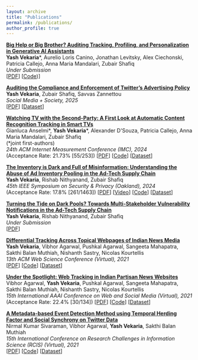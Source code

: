 ```yaml
---
layout: archive
title: "Publications"
permalink: /publications/
author_profile: true
---
```


**[Big Help or Big Brother? Auditing Tracking, Profiling, and Personalization in Generative AI Assistants](http://yash-vekaria.github.io/files/arxiv25-genai-browser-assistants.pdf)**  
**Yash Vekaria***, Aurelio Loris Canino, Jonathan Levitsky, Alex Ciechonski, Patricia Callejo, Anna Maria Mandalari, Zubair Shafiq <br>
_Under Submission_ <br>
[[PDF](http://yash-vekaria.github.io/files/arxiv25-genai-browser-assistants.pdf)] [[Code](https://anonymous.4open.science/r/gen-ai-privacy-audit-1C72/README.md))]

**[Auditing the Compliance and Enforcement of Twitter’s Advertising Policy](https://doi.org/10.1177/20563051251319675)**  
**Yash Vekaria**, Zubair Shafiq, Savvas Zannettou <br>
_Social Media + Society, 2025_ <br>
[[PDF](https://doi.org/10.1177/20563051251319675)] [[Dataset](https://osf.io/sk8r2/?view_only=e2d1f424eebb43b0b95496536f828ffb)]

**[Watching TV with the Second-Party: A First Look at Automatic Content Recognition Tracking in Smart TVs](https://arxiv.org/abs/2409.06203)**  
Gianluca Anselmi*, **Yash Vekaria***, Alexander D'Souza, Patricia Callejo, Anna Maria Mandalari, Zubair Shafiq \
(*joint first-authors)<br>
_24th ACM Internet Measurement Conference (IMC), 2024_ <br>
(Acceptance Rate: 21.73% [55/253])
[[PDF](http://yash-vekaria.github.io/files/imc24-smart-tv-acr-tracking.pdf)] [[Code](https://github.com/SafeNetIoT/ACR)] [[Dataset](https://drive.google.com/drive/folders/1cqK2IJ6h-t92XyKy93zZ2NT2NxrXS_Nz?usp=share_link)]

**[The Inventory is Dark and Full of Misinformation: Understanding the Abuse of Ad Inventory Pooling in the Ad-Tech Supply Chain](https://doi.org/10.48550/arXiv.2210.06654)**  
**Yash Vekaria**, Rishab Nithyanand, Zubair Shafiq <br>
_45th IEEE Symposium on Security & Privacy (Oakland), 2024_ <br>
(Acceptance Rate: 17.8% [261/1463])
[[PDF](http://yash-vekaria.github.io/files/oakland24_dark_pooling.pdf)] [[Video](https://www.youtube.com/watch?v=_yIlCzKRT4E)] [[Code](https://github.com/Yash-Vekaria/Ad-Inventory-Fraud-Measurement)] [[Dataset](https://osf.io/hxfkw/?view_only=bda006ebbd7d4ec2be869cbb198c6bd5)]

**[Turning the Tide on Dark Pools? Towards Multi-Stakeholder Vulnerability Notifications in the Ad-Tech Supply Chain](https://arxiv.org/abs/2406.06958)**  
**Yash Vekaria**, Rishab Nithyanand, Zubair Shafiq <br>
_Under Submission_ <br>
[[PDF](http://yash-vekaria.github.io/files/arxiv_notification_study.pdf)]

**[Differential Tracking Across Topical Webpages of Indian News Media](https://dl.acm.org/doi/abs/10.1145/3447535.3462497)**  
**Yash Vekaria**, Vibhor Agarwal, Pushkal Agarwal, Sangeeta Mahapatra, Sakthi Balan Muthiah, Nishanth Sastry, Nicolas Kourtellis <br>
_13th ACM Web Science Conference (Virtual), 2021_ <br>
[[PDF](http://yash-vekaria.github.io/files/websci21_diff_tracking.pdf)] [[Code](https://github.com/Yash-Vekaria/Topical-Tracking-Indian-News-Websites)] [[Dataset](https://nms.kcl.ac.uk/netsys/datasets/india-topic/)]

**[Under the Spotlight: Web Tracking in Indian Partisan News Websites](https://ojs.aaai.org/index.php/ICWSM/article/view/18038)**  
Vibhor Agarwal, **Yash Vekaria**, Pushkal Agarwal, Sangeeta Mahapatra, Sakthi Balan Muthiah, Nishanth Sastry, Nicolas Kourtellis <br>
_15th International AAAI Conference on Web and Social Media (Virtual), 2021_ <br>
(Acceptance Rate: 22.4% [30/134])
[[PDF](http://yash-vekaria.github.io/files/icwsm21_under_spotlight.pdf)] [[Code](https://github.com/Yash-Vekaria/Web-Tracking-in-Indian-Partisan-News-Websites)] [[Dataset](https://nms.kcl.ac.uk/netsys/datasets/india-tracking/)]

**[A Metadata-based Event Detection Method using Temporal Herding Factor and Social Synchrony on Twitter Data](https://link.springer.com/chapter/10.1007%2F978-3-030-75018-3_47)**  
Nirmal Kumar Sivaraman, Vibhor Agarwal, **Yash Vekaria**, Sakthi Balan Muthiah  
_15th International Conference on Research Challenges in Information Science (RCIS) (Virtual), 2021_  
[[PDF](http://yash-vekaria.github.io/files/rcis21_event_detection.pdf)] [[Code](https://drive.google.com/drive/u/1/folders/1tT83zTuaOXCbRB25ecCU25f9yIR8xEGu)] [[Dataset](https://drive.google.com/drive/u/1/folders/1UUIx3odj0HH6EHVzgQgyvlq-ZLuArYRM)]
